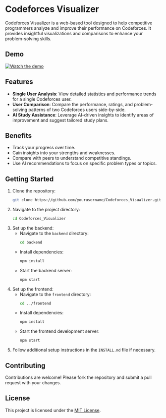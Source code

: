 # Codeforces Visualizer

Codeforces Visualizer is a web-based tool designed to help competitive programmers analyze and improve their performance on Codeforces. It provides insightful visualizations and comparisons to enhance your problem-solving skills.

## Demo
[![Watch the demo](https://github.com/user-attachments/assets/412b7d82-31f7-4dc4-83ad-26329ec741d5)](https://youtu.be/9AFm602kRfo)


## Features

- **Single User Analysis**: View detailed statistics and performance trends for a single Codeforces user.
- **User Comparison**: Compare the performance, ratings, and problem-solving patterns of two Codeforces users side-by-side.
- **AI Study Assistance**: Leverage AI-driven insights to identify areas of improvement and suggest tailored study plans.

## Benefits

- Track your progress over time.
- Gain insights into your strengths and weaknesses.
- Compare with peers to understand competitive standings.
- Use AI recommendations to focus on specific problem types or topics.

## Getting Started

1. Clone the repository:
    ```bash
    git clone https://github.com/yourusername/Codeforces_Visualizer.git
    ```
2. Navigate to the project directory:
    ```bash
    cd Codeforces_Visualizer
    ```
3. Set up the backend:
    - Navigate to the `backend` directory:
        ```bash
        cd backend
        ```
    - Install dependencies:
        ```bash
        npm install
        ```
    - Start the backend server:
        ```bash
        npm start
        ```
4. Set up the frontend:
    - Navigate to the `frontend` directory:
        ```bash
        cd ../frontend
        ```
    - Install dependencies:
        ```bash
        npm install
        ```
    - Start the frontend development server:
        ```bash
        npm start
        ```
5. Follow additional setup instructions in the `INSTALL.md` file if necessary.

## Contributing

Contributions are welcome! Please fork the repository and submit a pull request with your changes.

## License

This project is licensed under the [MIT License](LICENSE).
